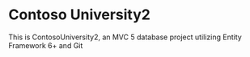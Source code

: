 # Contoso University2
This is ContosoUniversity2, an MVC 5 database project utilizing Entity Framework 6+ and Git  
